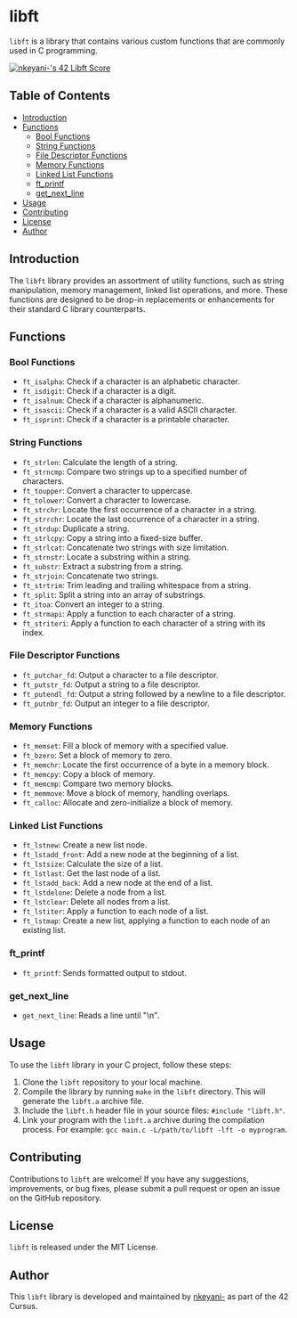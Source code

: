 # libft

`libft` is a library that contains various custom functions that are commonly used in C programming.

[![nkeyani-'s 42 Libft Score](https://badge42.vercel.app/api/v2/clhk5e8o5002608lcng1o3hww/project/3094348)](https://github.com/navid-ka/libft)

## Table of Contents
- [Introduction](#introduction)
- [Functions](#functions)
    - [Bool Functions](#bool-functions)
    - [String Functions](#string-functions)
    - [File Descriptor Functions](#file-descriptor-functions)
    - [Memory Functions](#memory-functions)
    - [Linked List Functions](#linked-list-functions)
    - [ft_printf](#ft_printf)
    - [get_next_line](#get_next_line)
- [Usage](#usage)
- [Contributing](#contributing)
- [License](#license)
- [Author](#author)

## Introduction

The `libft` library provides an assortment of utility functions, such as string manipulation, memory management, linked list operations, and more. These functions are designed to be drop-in replacements or enhancements for their standard C library counterparts.

## Functions

### Bool Functions

- `ft_isalpha`: Check if a character is an alphabetic character.
- `ft_isdigit`: Check if a character is a digit.
- `ft_isalnum`: Check if a character is alphanumeric.
- `ft_isascii`: Check if a character is a valid ASCII character.
- `ft_isprint`: Check if a character is a printable character.

### String Functions

- `ft_strlen`: Calculate the length of a string.
- `ft_strncmp`: Compare two strings up to a specified number of characters.
- `ft_toupper`: Convert a character to uppercase.
- `ft_tolower`: Convert a character to lowercase.
- `ft_strchr`: Locate the first occurrence of a character in a string.
- `ft_strrchr`: Locate the last occurrence of a character in a string.
- `ft_strdup`: Duplicate a string.
- `ft_strlcpy`: Copy a string into a fixed-size buffer.
- `ft_strlcat`: Concatenate two strings with size limitation.
- `ft_strnstr`: Locate a substring within a string.
- `ft_substr`: Extract a substring from a string.
- `ft_strjoin`: Concatenate two strings.
- `ft_strtrim`: Trim leading and trailing whitespace from a string.
- `ft_split`: Split a string into an array of substrings.
- `ft_itoa`: Convert an integer to a string.
- `ft_strmapi`: Apply a function to each character of a string.
- `ft_striteri`: Apply a function to each character of a string with its index.

### File Descriptor Functions

- `ft_putchar_fd`: Output a character to a file descriptor.
- `ft_putstr_fd`: Output a string to a file descriptor.
- `ft_putendl_fd`: Output a string followed by a newline to a file descriptor.
- `ft_putnbr_fd`: Output an integer to a file descriptor.

### Memory Functions

- `ft_memset`: Fill a block of memory with a specified value.
- `ft_bzero`: Set a block of memory to zero.
- `ft_memchr`: Locate the first occurrence of a byte in a memory block.
- `ft_memcpy`: Copy a block of memory.
- `ft_memcmp`: Compare two memory blocks.
- `ft_memmove`: Move a block of memory, handling overlaps.
- `ft_calloc`: Allocate and zero-initialize a block of memory.

### Linked List Functions

- `ft_lstnew`: Create a new list node.
- `ft_lstadd_front`: Add a new node at the beginning of a list.
- `ft_lstsize`: Calculate the size of a list.
- `ft_lstlast`: Get the last node of a list.
- `ft_lstadd_back`: Add a new node at the end of a list.
- `ft_lstdelone`: Delete a node from a list.
- `ft_lstclear`: Delete all nodes from a list.
- `ft_lstiter`: Apply a function to each node of a list.
- `ft_lstmap`: Create a new list, applying a function to each node of an existing list.

### ft_printf

- `ft_printf`: Sends formatted output to stdout.

### get_next_line

- `get_next_line`: Reads a line until "\n".

## Usage

To use the `libft` library in your C project, follow these steps:

1. Clone the `libft` repository to your local machine.
2. Compile the library by running `make` in the `libft` directory. This will generate the `libft.a` archive file.
3. Include the `libft.h` header file in your source files: `#include "libft.h"`.
4. Link your program with the `libft.a` archive during the compilation process. For example: `gcc main.c -L/path/to/libft -lft -o myprogram`.

## Contributing

Contributions to `libft` are welcome! If you have any suggestions, improvements, or bug fixes, please submit a pull request or open an issue on the GitHub repository.

## License

`libft` is released under the MIT License.

## Author

This `libft` library is developed and maintained by [nkeyani-](https://github.com/navid-ka/) as part of the 42 Cursus.
